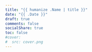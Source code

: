 ```yaml
---
title: "{{ humanize .Name | title }}"
date: "{{ .Date }}"
draft: true
comments: false
socialShare: true
toc: false
#cover:
#  src: cover.png
---
```

